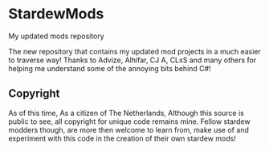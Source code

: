 # StardewMods
My updated mods repository

The new repository that contains my updated mod projects in a much easier to traverse way!
Thanks to Advize, Alhifar, CJ A, CLxS and many others for helping me understand some of the annoying bits behind C#!

## Copyright
As of this time, As a citizen of The Netherlands, Although this source is public to see, all copyright for unique code remains mine.
Fellow stardew modders though, are more then welcome to learn from, make use of and experiment with this code in the creation of their own stardew mods!
